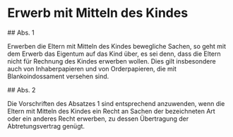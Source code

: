 # Erwerb mit Mitteln des Kindes



\#\# Abs. 1

 Erwerben die Eltern mit Mitteln des Kindes bewegliche Sachen, so geht mit dem Erwerb das Eigentum auf das Kind über, es sei denn, dass die Eltern nicht für Rechnung des Kindes erwerben wollen. Dies gilt insbesondere auch von Inhaberpapieren und von Orderpapieren, die mit Blankoindossament versehen sind.

\#\# Abs. 2

 Die Vorschriften des Absatzes 1 sind entsprechend anzuwenden, wenn die Eltern mit Mitteln des Kindes ein Recht an Sachen der bezeichneten Art oder ein anderes Recht erwerben, zu dessen Übertragung der Abtretungsvertrag genügt. 

